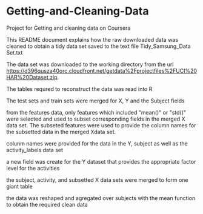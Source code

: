 # Getting-and-Cleaning-Data
Project for Getting and cleaning data on Coursera

This README document explains how the raw downloaded data was cleaned to obtain a tidy data set saved to the text file Tidy_Samsung_Data Set.txt

The data set was downloaded to the working directory from the url https://d396qusza40orc.cloudfront.net/getdata%2Fprojectfiles%2FUCI%20HAR%20Dataset.zip.

The tables requred to reconstruct the data was read into R

The test sets and train sets were merged for X, Y and the Subject fields

from the features data, only features which included "mean()" or "std()" were selected and used to subset corresponding fields in the merged X data set. The subseted features were used to provide the column names for the subsetted data in the merged Xdata set.

colunm names were provided for the data in the Y, subject as well as the activity_labels data set

a new field was create for the Y dataset that provides the appropriate factor level for the activities

the subject, activity, and subsetted X data sets were merged to form one giant table

the data was reshaped and agregated over subjects with the mean function to obtain the required clean data





